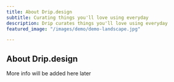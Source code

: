 ```yaml
---
title: About Drip.design
subtitle: Curating things you'll love using everyday
description: Drip curates things you'll love using everyday
featured_image: "/images/demo/demo-landscape.jpg"

---
```


## About Drip.design

More info will be added here later